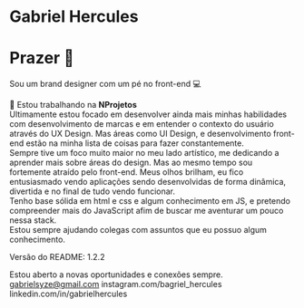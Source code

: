 

# Gabriel Hercules

# Prazer 🤘
Sou um brand designer com um pé no front-end :computer:

 🎨 Estou trabalhando na **NProjetos**
 <br/> Ultimamente estou focado em desenvolver ainda mais minhas habilidades com desenvolvimento de marcas e em entender o contexto do usuário através do UX Design. Mas áreas como UI Design, e desenvolvimento front-end estão na minha lista de coisas para fazer constantemente.
 <br/> Sempre tive um foco muito maior no meu lado artístico, me dedicando a aprender mais sobre áreas do design. Mas ao mesmo tempo sou fortemente atraído pelo front-end. Meus olhos brilham, eu fico entusiasmado vendo aplicações sendo desenvolvidas de forma dinâmica, divertida e no final de tudo vendo funcionar.
 <br/> Tenho base sólida em html e css e algum conhecimento em JS, e pretendo compreender mais do JavaScript afim de buscar me aventurar um pouco nessa stack.
 <br/> Estou sempre ajudando colegas com assuntos que eu possuo algum conhecimento.

Versão do README: 1.2.2

Estou aberto a novas oportunidades e conexões sempre.
gabrielsyze@gmail.com
instagram.com/bagriel_hercules
linkedin.com/in/gabrielhercules
